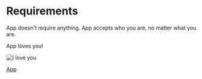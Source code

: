 # Requirements

App doesn't require anything.
App accepts who you are, no matter what you are.

App loves you!

![I love you](https://media.giphy.com/media/kizj4xHhQfkEo/giphy.gif)

[App](https://otrabalhador.github.io/github-page-with-password/docs/app/index)


